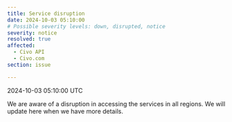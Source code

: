 ```yaml
---
title: Service disruption 
date: 2024-10-03 05:10:00
# Possible severity levels: down, disrupted, notice
severity: notice
resolved: true
affected:
  - Civo API
  - Civo.com 
section: issue

---
```


2024-10-03 05:10:00 UTC

We are aware of a disruption in accessing the services in all regions. We will update here when we have more details.

